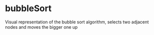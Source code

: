 # bubbleSort

Visual representation of the bubble sort algorithm, selects two adjacent nodes and moves the bigger one up
